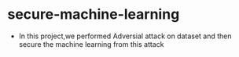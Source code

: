 # secure-machine-learning
- In this project,we performed Adversial attack on dataset and then secure the machine learning from this attack
